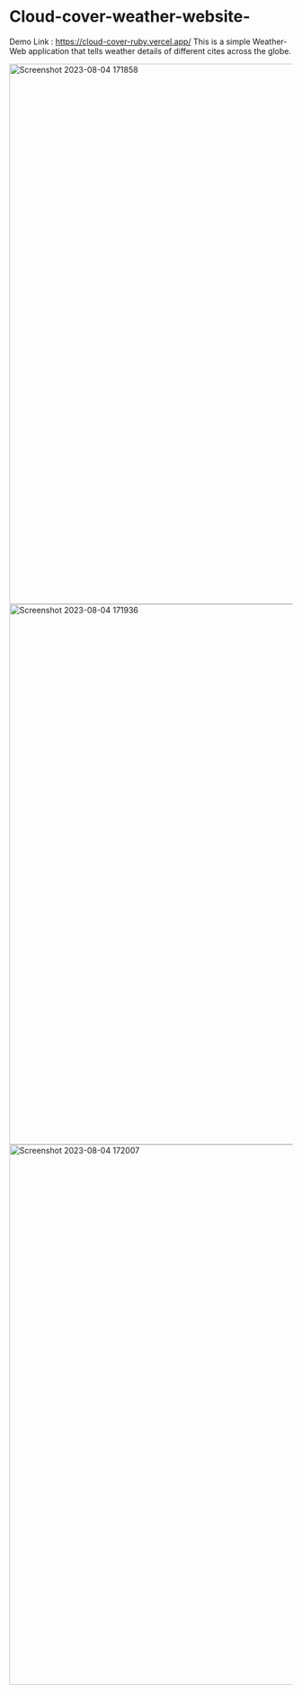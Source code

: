 # Cloud-cover-weather-website-
Demo Link : <a href="https://cloud-cover-ruby.vercel.app/">https://cloud-cover-ruby.vercel.app/</a>
This is a simple Weather-Web application that tells weather details of different cites across the globe.

<img width="960" alt="Screenshot 2023-08-04 171858" src="https://github.com/parul-saini/Cloud-cover-weather-website-/assets/97037135/60b82ea6-3ef1-44a0-93f5-580eac7b3eba">
<img width="960" alt="Screenshot 2023-08-04 171936" src="https://github.com/parul-saini/Cloud-cover-weather-website-/assets/97037135/0e7207e8-4182-474a-8282-9b139ea256f6">
<img width="960" alt="Screenshot 2023-08-04 172007" src="https://github.com/parul-saini/Cloud-cover-weather-website-/assets/97037135/c960a0f8-d101-44ad-9e07-15eea4cfc9ab">
